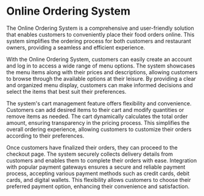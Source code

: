 # Online Ordering System
The Online Ordering System is a comprehensive and user-friendly solution that enables customers to conveniently place their food orders online. This system simplifies the ordering process for both customers and restaurant owners, providing a seamless and efficient experience.

With the Online Ordering System, customers can easily create an account and log in to access a wide range of menu options. The system showcases the menu items along with their prices and descriptions, allowing customers to browse through the available options at their leisure. By providing a clear and organized menu display, customers can make informed decisions and select the items that best suit their preferences.

The system's cart management feature offers flexibility and convenience. Customers can add desired items to their cart and modify quantities or remove items as needed. The cart dynamically calculates the total order amount, ensuring transparency in the pricing process. This simplifies the overall ordering experience, allowing customers to customize their orders according to their preferences.

Once customers have finalized their orders, they can proceed to the checkout page. The system securely collects delivery details from customers and enables them to complete their orders with ease. Integration with popular payment gateways ensures a secure and reliable payment process, accepting various payment methods such as credit cards, debit cards, and digital wallets. This flexibility allows customers to choose their preferred payment option, enhancing their convenience and satisfaction.
